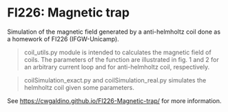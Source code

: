 # FI226: Magnetic trap
Simulation of the magnetic field generated by a anti-helmholtz coil done as a homework of FI226 (IFGW-Unicamp).

> coil_utils.py module is intended to calculates the magnetic field of coils. The parameters of the function are illustrated in fig. 1 and 2 for an arbitrary current loop and for anti-helmholtz coil, respectively.

> coilSimulation_exact.py and coilSimulation_real.py simulates the helmholtz coil given some parameters.

See https://cwgaldino.github.io/FI226-Magnetic-trap/ for more information.
